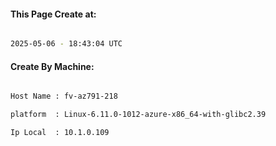 
   
#### This Page Create at:

```bash

2025-05-06 - 18:43:04 UTC

```

#### Create By Machine:

```bash

Host Name : fv-az791-218

platform  : Linux-6.11.0-1012-azure-x86_64-with-glibc2.39

Ip Local  : 10.1.0.109

```

